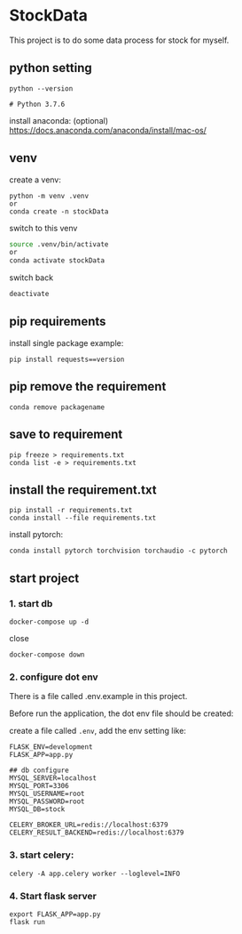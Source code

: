 # StockData

This project is to do some data process for stock for myself.

## python setting

```
python --version

# Python 3.7.6
```

install anaconda: (optional)
https://docs.anaconda.com/anaconda/install/mac-os/


## venv

create a venv:


```
python -m venv .venv
or
conda create -n stockData
```

switch to this venv

```bash
source .venv/bin/activate
or
conda activate stockData
```

switch back

```bash
deactivate
```

## pip requirements

install single package example:
```
pip install requests==version
```

## pip remove the requirement

```ssh
conda remove packagename
```

## save to requirement
```
pip freeze > requirements.txt
conda list -e > requirements.txt
```

## install the requirement.txt

```
pip install -r requirements.txt
conda install --file requirements.txt
```


install pytorch:

```
conda install pytorch torchvision torchaudio -c pytorch
```

## start project


### 1. start db

```
docker-compose up -d
```

close

```
docker-compose down
```


### 2. configure dot env

There is a file called .env.example in this project.

Before run the application, the dot env file should be created:

create a file called `.env`, add the env setting like:

```
FLASK_ENV=development
FLASK_APP=app.py

## db configure
MYSQL_SERVER=localhost
MYSQL_PORT=3306
MYSQL_USERNAME=root
MYSQL_PASSWORD=root
MYSQL_DB=stock

CELERY_BROKER_URL=redis://localhost:6379
CELERY_RESULT_BACKEND=redis://localhost:6379
```
### 3. start celery:
```
celery -A app.celery worker --loglevel=INFO
```

### 4. Start flask server

```
export FLASK_APP=app.py
flask run
```


